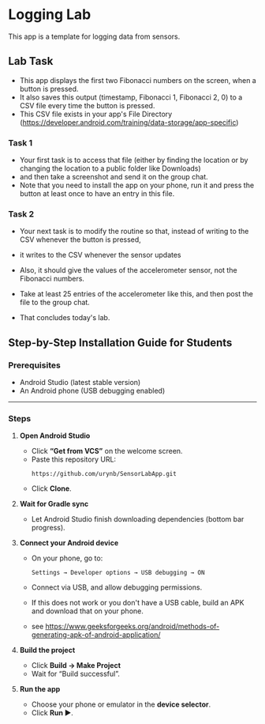# Logging Lab

This app is a template for logging data from sensors.


## Lab Task
- This app displays the first two Fibonacci numbers on the screen, when a button is pressed.
- It also saves this output (timestamp, Fibonacci 1, Fibonacci 2, 0) to a CSV file every time the button is pressed.
- This CSV file exists in your app's File Directory (https://developer.android.com/training/data-storage/app-specific)

### Task 1
- Your first task is to access that file (either by finding the location or by changing the location to a public folder like Downloads)
- and then take a screenshot and send it on the group chat.
- Note that you need to install the app on your phone, run it and press the button at least once to have an entry in this file.

### Task 2
- Your next task is to modify the routine so that, instead of writing to the CSV whenever the button is pressed,
- it writes to the CSV whenever the sensor updates
- Also, it should give the values of the accelerometer sensor, not the Fibonacci numbers.
- Take at least 25 entries of the accelerometer like this, and then post the file to the group chat.

- That concludes today's lab.
 ## Step-by-Step Installation Guide for Students

### **Prerequisites**
- Android Studio (latest stable version)
- An Android phone (USB debugging enabled)

---

### **Steps**

1. **Open Android Studio**
   - Click **“Get from VCS”** on the welcome screen.
   - Paste this repository URL:
     ```
     https://github.com/urynb/SensorLabApp.git
     ```
   - Click **Clone**.

2. **Wait for Gradle sync**
   - Let Android Studio finish downloading dependencies (bottom bar progress).

3. **Connect your Android device**
   - On your phone, go to:
     ```
     Settings → Developer options → USB debugging → ON
     ```
   - Connect via USB, and allow debugging permissions.
  
    - If this does not work or you don't have a USB cable, build an APK and download that on your phone.
    - see https://www.geeksforgeeks.org/android/methods-of-generating-apk-of-android-application/

4. **Build the project**
   - Click **Build → Make Project**   
   - Wait for “Build successful”.

5. **Run the app**
   - Choose your phone or emulator in the **device selector**.
   - Click **Run ▶️**.
